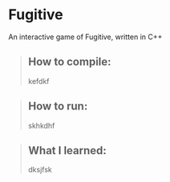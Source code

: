 # Fugitive
An interactive game of Fugitive, written in C++

> ## How to compile:
> kefdkf

> ## How to run:
> skhkdhf

> ## What I learned:
> dksjfsk

